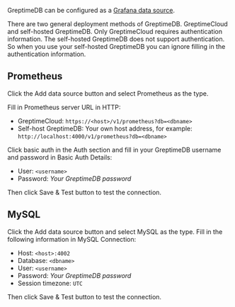GreptimeDB can be configured as a [Grafana data source](https://grafana.com/docs/grafana/latest/datasources/add-a-data-source/).

There are two general deployment methods of GreptimeDB. GreptimeCloud and self-hosted GreptimeDB. Only GreptimeCloud requires authentication information. The self-hosted GreptimeDB does not support authentication. So when you use your self-hosted GreptimeDB you can ignore filling in the authentication information.

## Prometheus

Click the Add data source button and select Prometheus as the type.

Fill in Prometheus server URL in HTTP:

- GreptimeCloud: `https://<host>/v1/prometheus?db=<dbname>`
- Self-host GreptimeDB: Your own host address, for example: `http://localhost:4000/v1/prometheus?db=<dbname>`

Click basic auth in the Auth section and fill in your GreptimeDB username and password in Basic Auth Details:

- User: `<username>`
- Password: *Your GreptimeDB password*

Then click Save & Test button to test the connection.

## MySQL

Click the Add data source button and select MySQL as the type. Fill in the following information in MySQL Connection:

- Host: `<host>:4002`
- Database: `<dbname>`
- User: `<username>`
- Password: *Your GreptimeDB password*
- Session timezone: `UTC`

Then click Save & Test button to test the connection.
